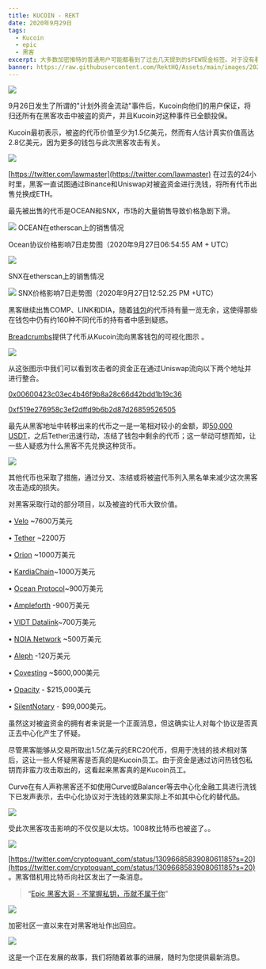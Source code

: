 ```yaml
---
title: KUCOIN - REKT
date: 2020年9月29日
tags:
  - Kucoin
  - epic
  - 黑客
excerpt: 大多数加密推特的普通用户可能都看到了过去几天提到的$FEW现金标签。对于没有看过这个故事的人来说，这是一个短暂计划，目的是根据"少数人了解"的meme来炒作和拉高一个名为$FEW的空投代币价格。 
banner: https://raw.githubusercontent.com/RektHQ/Assets/main/images/2020/09/kucoinwojak-2.jpg
---
```


![](https://raw.githubusercontent.com/RektHQ/Assets/main/images/2020/09/kucoinwojak-2.jpg)

9月26日发生了所谓的"计划外资金流动"事件后，Kucoin向他们的用户保证，将归还所有在黑客攻击中被盗的资产，并且Kucoin对这种事件已全额投保。

Kucoin最初表示，被盗的代币价值至少为1.5亿美元，然而有人估计真实价值高达2.8亿美元，因为更多的钱包与此次黑客攻击有关。 

![](https://lh5.googleusercontent.com/jSvYaOxSiPSRRAs2MpTOVHgjB_tloUJBPJ3ogbbRRc2eRVfCEclg-L_u1MLEgTRuBbtyNWRb1FsGXB2sCZCf02jE2q-VRADXtu5TGwrdhw8QVzVJSOvuHALL83veNYqXgL9KfEXK)

[https://twitter.com/lawmaster](https://twitter.com/lawmaster) 在过去的24小时里，黑客一直试图通过Binance和Uniswap对被盗资金进行洗钱，将所有代币出售兑换成ETH。

最先被出售的代币是OCEAN和SNX，市场的大量销售导致价格急剧下滑。

![](https://lh4.googleusercontent.com/bq0uBVE0LKcPXkhOiswITliRJB11zBqtRF_i2ci_pLZDF6UgIZcSQzinXD9fh-qRyRdrbBHoErrE8mQjD-tDPfptI-zPYEdNg8H_f0IJjnBxaQEi703txSSTM0zSDmI-4a9eQl_p)
OCEAN在etherscan上的销售情况 

Ocean协议价格影响7日走势图（2020年9月27日06:54:55 AM + UTC）

![](https://lh3.googleusercontent.com/ai0TnzWCgqN1R1EcKufgjE-2RoJytN3YYgVlGT_CjRuKi6DUxURPDorDjdndtEEisYqqCmWcXkBc77_xZMMWEKdnsjUFevmMwLC9YH4aEAtd5NSU08QV1UOKbqY0tbSTQvuwLAFW)

SNX在etherscan上的销售情况 

![](https://lh4.googleusercontent.com/kHeUKoW7vmnDZBOIgenYYVswNMYSyKvG3kFvF_3yEMGNxiF5vjpIjidNn_5JWHMABPZVBAQ9KzVgHu_dg8JNQi0t4nl2z0zLAEdgMUXN6qYh5N4FyeodIR_uqSJj16h4Rfrvmqhp)
SNX价格影响7日走势图（2020年9月27日12:52.25 PM +UTC）

黑客继续出售COMP、LINK和DIA，随着[钱包](https://etherscan.io/tokenholdings?a=0xeb31973e0febf3e3d7058234a5ebbae1ab4b8c23)的代币持有量一览无余，这使得那些在钱包中仍有约160种不同代币的持有者中感到疑惑。

[Breadcrumbs](https://www.breadcrumbs.app/)提供了代币从Kucoin流向黑客钱包的可视化图示 。

![](https://lh3.googleusercontent.com/1dmQCPHeMQgnLO88hqpAciHifQcwSLyl2fq-mAQ0-y3L9z1qUuWQbhiHZ_YFmOKa7O0l5_qlaOc-18KaG4vjcJ4UfthObxqGZU2HvV9Xi7Jjgld-o3zt1KiX07CmxIFzKMcNs8uB)

从这张图示中我们可以看到攻击者的资金正在通过Uniswap流向以下两个地址并进行整合。

[0x00600423c03ec4b46f9b8a28c66d42bdd1b19c36](https://etherscan.io/address/0x00600423c03ec4b46f9b8a28c66d42bdd1b19c36)

[0xf519e276958c3ef2dffd9b6b2d87d26859526505](https://etherscan.io/address/0xf519e276958c3ef2dffd9b6b2d87d26859526505)

最先从黑客地址中转移出来的代币之一是一笔相对较小的金额，即[50,000 USDT](https://etherscan.io/tx/0xc6eb6440d4f2c8b649ee7e647e90ea3a354e0bb300540c95d2464553f6b6cff8)，之后Tether迅速行动，冻结了钱包中剩余的代币；这一举动可想而知，让一些人疑惑为什么黑客不先兑换这种货币。

![](https://lh6.googleusercontent.com/jlT9bg3gp6rcYpKnRCpy-B7_yTsKDne_XGgFHnFv02jfxnXK4ECflNFjrNGp4Wzbg3DVoeXh_r-HUEISks1ffkML6l5jMTXkQ0p2XBhqVSt8K2vjKOxkVKroI9bRowSk2Czsv3sM)

其他代币也采取了措施，通过分叉、冻结或将被盗代币列入黑名单来减少这次黑客攻击造成的损失。

对黑客采取行动的部分项目，以及被盗的代币大致价值。

•	[Velo](https://twitter.com/veloprotocol/status/1309937702041608192?s=20) ~7600万美元

•	[Tether](https://twitter.com/paoloardoino/status/1309771801581494272?s=20") ~2200万

•	[Orion](https://blog.orionprotocol.io/tokenswap) ~1000万美元

•	[KardiaChain](https://medium.com/kardiachain/kardiachain-issues-1-1-token-swap-in-response-to-kucoin-security-breach-ensuring-no-loss-to-kai-218b564b03d7)~1000万美元

•	[Ocean Protocol](https://twitter.com/oceanprotocol/status/1310154281505390592)~900万美元

•	[Ampleforth](https://twitter.com/AmpleforthOrg/status/1310355657632092160) -900万美元

•	[VIDT Datalink](https://twitter.com/VIDT_Datalink/status/1309880082337615872?s=20)~700万美元

•	[NOIA Network](https://medium.com/noia/kucoin-exchange-hack-update-fe8f49ca6393) ~500万美元

•	[Aleph](https://medium.com/aleph-im/kucoin-exchange-hack-update-c1cd88a55301)  -120万美元

•	[Covesting](https://twitter.com/covesting/status/1310103008152350725?s=20)  ~$600,000美元

•	[Opacity](https://medium.com/opacity-storage/kucoin-security-incident-and-opq-token-swap-faa3fb45d44d) - $215,000美元

•	[SilentNotary](https://twitter.com/SilentNotary/status/1309876794372354050?s=20)  - $99,000美元。

虽然这对被盗资金的拥有者来说是一个正面消息，但这确实让人对每个协议是否真正去中心化产生了怀疑。

尽管黑客能够从交易所取出1.5亿美元的ERC20代币，但用于洗钱的技术相对落后，这让一些人怀疑黑客是否真的是Kucoin员工。由于资金是通过访问热钱包私钥而非蛮力攻击取出的，这看起来黑客真的是Kucoin员工。

Curve在有人声称黑客还不如使用Curve或Balancer等去中心化金融工具进行洗钱下已发声表示，去中心化协议对于洗钱的效果实际上不如其中心化的替代品。      

![](https://lh5.googleusercontent.com/3MYTGQ9VLY_N1aHUP22vwMNB2UhrBN85gTaiEjmfI5Y7QpQicRbKbO7cNeJgIW2Fj_wEd-Kd1pQscKMBgOK6BxuSpl2a4P4QLLYZKCHgv0UGKhSQUE0SJqk2H091lbV7tQR2decL)

受此次黑客攻击影响的不仅仅是以太坊。1008枚比特币也被盗了。。 

![](https://lh6.googleusercontent.com/-jqWL3Elk3xHOe5qutdui5mPMzS6IrOOP5HUztVA4-0w3EQ_-VPrGM9Y58AK4JCmSOANBqnIm158aqvZy0Iipe5_ctq3nxYE0iOIzgU3FDC53a8uLsXS1ybCk0yrzxAuXCqF71Hu)

[https://twitter.com/cryptoquant_com/status/1309668583908061185?s=20](https://twitter.com/cryptoquant_com/status/1309668583908061185?s=20) 。黑客借机用比特币向社区发出了一条消息。

> “[Epic 黑客大哥 - 不掌握私钥，币就不属于你](https://blockchair.com/bitcoin/transaction/4e6f0e562e1309ff4fa17e0d87e9bdbadce924a16201e86807028cbed9dfb3b8)”

![](https://lh3.googleusercontent.com/T1D2MBp9_4_vCpQCT3R-iM3Y7PBEylUJmZ8eP0sMh4Fe85tiWQxQP8M0Y2ZR9ELuXY-blAfwTmvy1jehVjF5zXMblrw1S_uytgoTDnQHwDFz7tzyORBLo8DRotsxIV-se_9zSiVH)

加密社区一直以来在对黑客地址作出回应。

![](https://lh3.googleusercontent.com/gecctBXdN_wEWsPiWGmPLpWnkByl9QzWr85Ck6mEg58-c6Pf5I_h6yp3loKcTral-SVjmHMLvmqUUGg4fN9QcAm6E-h2S8MbRLSu3rBnJlv1xmJKp1aA2uEp9uqcZQnEUFzG8mcC)

这是一个正在发展的故事，我们将随着故事的进展，随时为您提供最新消息。
